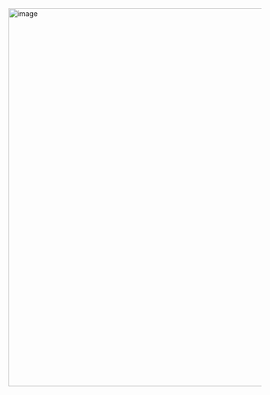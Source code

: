 <img width="1448" height="752" alt="image" src="https://github.com/user-attachments/assets/c1b8f8a0-79b8-4ac5-b575-af72819991c2" />


